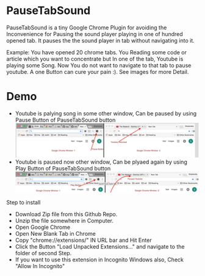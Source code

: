 # PauseTabSound


PauseTabSound is a tiny Google Chrome Plugin for avoiding the Inconvenience for Pausing the sound player playing in one of hundred opened tab. It pauses the the sound player in tab without navigating into it. 

Example: You have opened 20 chrome tabs. You Reading some code or article which you want to concentrate but In one of the tab, Youtube is playing some Song. Now You do not want to navigate to that tab to pause youtube. A one Button can cure your pain :).  See images for more Detail. 

# Demo

  - Youtube is palying song in some other window, Can be paused by using Pause Button of PauseTabSound button
    ![Playing Youtube Tab](/res/playing.png?raw=true "Playing Youtube Tab")
  - Youtube is paused now other window, Can be plyaed again by using Play Button of PauseTabSound button
   ![Pause Youtube Tab](/res/paused.png?raw=true "Paused Youtube Tab")


Step to install
  - Download Zip file from this Github Repo.
  - Unzip the file somewhere in Computer. 
  - Open Google Chrome
  - Open New Blank Tab in Chrome
  - Copy "chrome://extensions/" IN URL bar and Hit Enter
  - Click the Button "Load Unpacked Extensions..." and navigate to the folder of second Step. 
  - If you want to use this extension in Incognito Windows also, Check "Allow In Incognito" 
